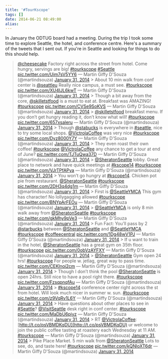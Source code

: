 ```yaml
---
title: '#TourKscope'
tags: []
date: 2014-06-21 08:49:00
alias:
---
```


In January the ODTUG board had a meeting. During the trip I took some time to explore Seattle, the hotel, and conference centre. Here's a summary of the tweets that I sent out. If you're in Seattle and looking for things to do this should help.

  > [@cheesecake](https://twitter.com/Cheesecake) Factory right across the street from hotel. Come hungry, servings are big! [#tourkscope](https://twitter.com/search?q=%23tourkscope&amp;src=hash) [#Seattle](https://twitter.com/search?q=%23Seattle&amp;src=hash) [pic.twitter.com/Uim7sV5YY6](http://t.co/Uim7sV5YY6)
> &mdash; Martin Giffy D&#39;Souza (@martindsouza) [January 31, 2014](https://twitter.com/martindsouza/statuses/429291106572840960)<script async src="//platform.twitter.com/widgets.js" charset="utf-8"></script> > About 10 min walk from conf center is [@seattleu](https://twitter.com/seattleu) Really nice campus, a must see. [#tourkscope](https://twitter.com/search?q=%23tourkscope&amp;src=hash) [pic.twitter.com/XU4IJL6kwT](http://t.co/XU4IJL6kwT)
> &mdash; Martin Giffy D&#39;Souza (@martindsouza) [January 31, 2014](https://twitter.com/martindsouza/statuses/429291697311186944)<script async src="//platform.twitter.com/widgets.js" charset="utf-8"></script> > Though a bit away from the core, [@skilletstfood](https://twitter.com/skilletstfood) is a must to eat at. Breakfast was AMAZING! [#tourkscope](https://twitter.com/search?q=%23tourkscope&amp;src=hash) [pic.twitter.com/CVSe9SoKVS](http://t.co/CVSe9SoKVS)
> &mdash; Martin Giffy D&#39;Souza (@martindsouza) [January 31, 2014](https://twitter.com/martindsouza/statuses/429292393301417985)<script async src="//platform.twitter.com/widgets.js" charset="utf-8"></script> > [@skilletstfood](https://twitter.com/skilletstfood) breakfast menu. If you don’t get hungry reading it, don’t know what will! [#tourkscope](https://twitter.com/search?q=%23tourkscope&amp;src=hash) [pic.twitter.com/657xsaleru](http://t.co/657xsaleru)
> &mdash; Martin Giffy D&#39;Souza (@martindsouza) [January 31, 2014](https://twitter.com/martindsouza/statuses/429292604182654976)<script async src="//platform.twitter.com/widgets.js" charset="utf-8"></script> > Though [@stabucks](https://twitter.com/stabucks) is everywhere in [#seattle](https://twitter.com/search?q=%23seattle&amp;src=hash), nice to try some local shops. [@VictrolaCoffee](https://twitter.com/VictrolaCoffee) was very nice [#tourkscope](https://twitter.com/search?q=%23tourkscope&amp;src=hash) [pic.twitter.com/Dyz8000Y7Y](http://t.co/Dyz8000Y7Y)
> &mdash; Martin Giffy D&#39;Souza (@martindsouza) [January 31, 2014](https://twitter.com/martindsouza/statuses/429293181788639233)<script async src="//platform.twitter.com/widgets.js" charset="utf-8"></script>  > They even roast their own coffee! [#tourkscope](https://twitter.com/search?q=%23tourkscope&amp;src=hash) [@VictrolaCoffee](https://twitter.com/VictrolaCoffee) any chance to get a tour at end of June? [pic.twitter.com/TJTuQwa37D](http://t.co/TJTuQwa37D)
> &mdash; Martin Giffy D&#39;Souza (@martindsouza) [January 31, 2014](https://twitter.com/martindsouza/statuses/429293864260620288)<script async src="//platform.twitter.com/widgets.js" charset="utf-8"></script> > [@SheratonSeattle](https://twitter.com/SheratonSeattle) lobby. Great place to network and have quick meetings at [#kscope14](https://twitter.com/search?q=%23kscope14&amp;src=hash) [#tourkscope](https://twitter.com/search?q=%23tourkscope&amp;src=hash) [pic.twitter.com/VJrTPfAPya](http://t.co/VJrTPfAPya)
> &mdash; Martin Giffy D&#39;Souza (@martindsouza) [January 31, 2014](https://twitter.com/martindsouza/statuses/429294238895841280)<script async src="//platform.twitter.com/widgets.js" charset="utf-8"></script> > You won’t go hungry at [#kscope14](https://twitter.com/search?q=%23kscope14&amp;src=hash). Chicken pot pie from restaurant. [@SheratonSeattle](https://twitter.com/SheratonSeattle) [#tourkscope](https://twitter.com/search?q=%23tourkscope&amp;src=hash) [pic.twitter.com/2DH3q4dg1m](http://t.co/2DH3q4dg1m)
> &mdash; Martin Giffy D&#39;Souza (@martindsouza) [January 31, 2014](https://twitter.com/martindsouza/statuses/429294535596711936)<script async src="//platform.twitter.com/widgets.js" charset="utf-8"></script> > First is [@SeattleYMCA](https://twitter.com/SeattleYMCA) This gym has character! No lollygagging allowed [#tourkscope](https://twitter.com/search?q=%23tourkscope&amp;src=hash) [pic.twitter.com/BNYpArFEOu](http://t.co/BNYpArFEOu)
> &mdash; Martin Giffy D&#39;Souza (@martindsouza) [January 31, 2014](https://twitter.com/martindsouza/statuses/429295876440207360)<script async src="//platform.twitter.com/widgets.js" charset="utf-8"></script> > [@SeattleYMCA](https://twitter.com/SeattleYMCA) is only 8 min walk away from [@SheratonSeattle](https://twitter.com/SheratonSeattle) [#tourkscope](https://twitter.com/search?q=%23tourkscope&amp;src=hash) [pic.twitter.com/gkMhy9pVe3](http://t.co/gkMhy9pVe3)
> &mdash; Martin Giffy D&#39;Souza (@martindsouza) [January 31, 2014](https://twitter.com/martindsouza/statuses/429296448690061312)<script async src="//platform.twitter.com/widgets.js" charset="utf-8"></script> > Fun Fact: You’ll pass by 2 [@starbucks](https://twitter.com/Starbucks) between [@SheratonSeattle](https://twitter.com/SheratonSeattle) and [@SeattleYMCA](https://twitter.com/SeattleYMCA) [#tourkscope](https://twitter.com/search?q=%23tourkscope&amp;src=hash) [#coffeecentral](https://twitter.com/search?q=%23coffeecentral&amp;src=hash) [pic.twitter.com/1Dg48wV1PJ](http://t.co/1Dg48wV1PJ)
> &mdash; Martin Giffy D&#39;Souza (@martindsouza) [January 31, 2014](https://twitter.com/martindsouza/statuses/429296726197796864)<script async src="//platform.twitter.com/widgets.js" charset="utf-8"></script> > If u want to train in the hotel, [@SheratonSeattle](https://twitter.com/SheratonSeattle) has a great gym on 35th floor. [#tourkscope](https://twitter.com/search?q=%23tourkscope&amp;src=hash) [pic.twitter.com/0obVzAYFXY](http://t.co/0obVzAYFXY)
> &mdash; Martin Giffy D&#39;Souza (@martindsouza) [January 31, 2014](https://twitter.com/martindsouza/statuses/429297825285820417)<script async src="//platform.twitter.com/widgets.js" charset="utf-8"></script> > [@SheratonSeattle](https://twitter.com/SheratonSeattle) Gym open 24 hrs! [#tourkscope](https://twitter.com/search?q=%23tourkscope&amp;src=hash) For people w. jetlag, great way to pass time. [pic.twitter.com/CEKlnoi2cm](http://t.co/CEKlnoi2cm)
> &mdash; Martin Giffy D&#39;Souza (@martindsouza) [January 31, 2014](https://twitter.com/martindsouza/statuses/429298013312258048)<script async src="//platform.twitter.com/widgets.js" charset="utf-8"></script> > Though I don’t think the pool [@SheratonSeattle](https://twitter.com/SheratonSeattle) is open 24hrs. Still nice to have a pool right there. [#tourkscope](https://twitter.com/search?q=%23tourkscope&amp;src=hash) [pic.twitter.com/FzsqpnqfAu](http://t.co/FzsqpnqfAu)
> &mdash; Martin Giffy D&#39;Souza (@martindsouza) [January 31, 2014](https://twitter.com/martindsouza/statuses/429298205885353984)<script async src="//platform.twitter.com/widgets.js" charset="utf-8"></script> > [#kscope14](https://twitter.com/search?q=%23kscope14&amp;src=hash) conference center right across the st from hotel. Will look much nicer in summer w. sun. [#tourkscope](https://twitter.com/search?q=%23tourkscope&amp;src=hash) [pic.twitter.com/z9VqRv1L6Y](http://t.co/z9VqRv1L6Y)
> &mdash; Martin Giffy D&#39;Souza (@martindsouza) [January 31, 2014](https://twitter.com/martindsouza/statuses/429299217253683200)<script async src="//platform.twitter.com/widgets.js" charset="utf-8"></script> > Have questions about other places to see in [#Seattle](https://twitter.com/search?q=%23Seattle&amp;src=hash)? [@VisitSeattle](https://twitter.com/VisitSeattle) desk right in conf center. [#tourkscope](https://twitter.com/search?q=%23tourkscope&amp;src=hash) [pic.twitter.com/MaDbU6piyz](http://t.co/MaDbU6piyz)
> &mdash; Martin Giffy D&#39;Souza (@martindsouza) [January 31, 2014](https://twitter.com/martindsouza/statuses/429299778581577728)<script async src="//platform.twitter.com/widgets.js" charset="utf-8"></script> > RT [@VictrolaCoffee](https://twitter.com/VictrolaCoffee): [http://t.co/psVBMDKqDU](http://t.co/psVBMDKqDU) ur welcome to join the public coffee tasting at roastery each Wednesday at 11 AM. [#tourkscope](https://twitter.com/search?q=%23tourkscope&amp;src=hash)
> &mdash; Martin Giffy D&#39;Souza (@martindsouza) [January 31, 2014](https://twitter.com/martindsouza/statuses/429300042847907840)<script async src="//platform.twitter.com/widgets.js" charset="utf-8"></script> > Pike Place Market. 5 min walk from [@SheratonSeattle](https://twitter.com/SheratonSeattle) Lots to see, do, and taste here! [#tourkscope](https://twitter.com/search?q=%23tourkscope&amp;src=hash) [pic.twitter.com/kQNloXT6dr](http://t.co/kQNloXT6dr)
> &mdash; Martin Giffy D&#39;Souza (@martindsouza) [January 31, 2014](https://twitter.com/martindsouza/statuses/429300697071247360)<script async src="//platform.twitter.com/widgets.js" charset="utf-8"></script>